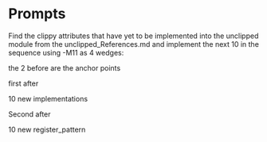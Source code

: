 # Prompts

Find the clippy attributes that have yet to be implemented into the unclipped module from the unclipped_References.md and implement the next 10 in the sequence using -M11 as 4 wedges:

the 2 before are the anchor points

first after

10 new implementations

Second after

10 new register_pattern
